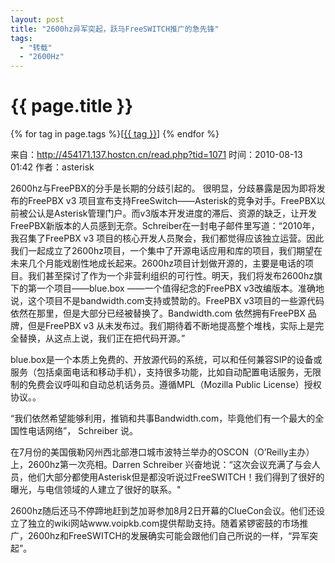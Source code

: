```yaml
---
layout: post
title: "2600hz异军突起，跃马FreeSWITCH推广的急先锋"
tags:
  - "转载"
  - "2600Hz"
---
```


# {{ page.title }}

<div class="tags">
{% for tag in page.tags %}[<a class="tag" href="/tags.html#{{ tag }}">{{ tag }}</a>] {% endfor %}
</div>


来自：<http://454171.137.hostcn.cn/read.php?tid=1071>
时间：2010-08-13 01:42 作者：asterisk

2600hz与FreePBX的分手是长期的分歧引起的。 
很明显，分歧暴露是因为即将发布的FreePBX v3 项目宣布支持FreeSwitch——Asterisk的竞争对手。FreePBX以前被公认是Asterisk管理门户。而v3版本开发进度的滞后、资源的缺乏，让开发 FreePBX新版本的人员感到无奈。Schreiber在一封电子邮件里写道：“2010年，我召集了FreePBX v3 项目的核心开发人员聚会，我们都觉得应该独立运营。因此我们一起成立了2600hz项目，一个集中了开源电话应用和库的项目，我们期望在未来几个月能戏剧性地成长起来。2600hz项目计划做开源的，主要是电话的项目。我们甚至探讨了作为一个非营利组织的可行性。明天，我们将发布2600hz旗下的第一个项目——blue.box ——一个值得纪念的FreePBX v3改编版本。准确地说，这个项目不是bandwidth.com支持或赞助的。FreePBX v3项目的一些源代码依然在那里，但是大部分已经被替换了。Bandwidth.com 依然拥有FreePBX 品牌，但是FreePBX v3 从未发布过。我们期待着不断地提高整个堆栈，实际上是完全替换，从这点上说，我们正在把代码开源。” 

blue.box是一个本质上免费的、开放源代码的系统，可以和任何兼容SIP的设备或服务（包括桌面电话和移动手机），支持很多功能，比如自动配置电话服务，无限制的免费会议呼叫和自动总机话务员。遵循MPL（Mozilla Public License）授权协议。。 

 “我们依然希望能够利用，推销和共事Bandwidth.com，毕竟他们有一个最大的全国性电话网络”， Schreiber 说。 

在7月份的美国俄勒冈州西北部港口城市波特兰举办的OSCON（O’Reilly主办）上，2600hz第一次亮相。Darren Schreiber 兴奋地说：“这次会议充满了与会人员，他们大部分都使用Asterisk但是都没听说过FreeSWITCH！我们得到了很好的曝光，与电信领域的人建立了很好的联系。" 

2600hz随后还马不停蹄地赶到芝加哥参加8月2日开幕的ClueCon会议。他们还设立了独立的wiki网站www.voipkb.com提供帮助支持。随着紧锣密鼓的市场推广，2600hz和FreeSWITCH的发展确实可能会跟他们自己所说的一样，“异军突起”。
